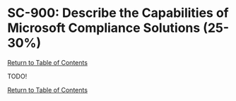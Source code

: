 # SC-900: Describe the Capabilities of Microsoft Compliance Solutions (25-30%)

[Return to Table of Contents](../README.md)

TODO!

[Return to Table of Contents](../README.md)